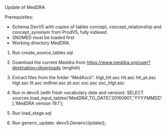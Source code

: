 Update of MedDRA

Prerequisites:
- Schema DevV5 with copies of tables concept, concept_relationship and concept_synonym from ProdV5, fully indexed. 
- SNOMED must be loaded first
- Working directory MedDRA.

1. Run create_source_tables.sql
2. Download the current Meddra from https://www.meddra.org/user?destination=downloads (english)
3. Extract files from the folder "MedAscii":
hlgt_hlt.asc
hlt.asc
hlt_pt.asc
hlgt.asc
llt.asc
mdhier.asc
pt.asc
soc.asc
soc_hlgt.asc

4. Run in devv5 (with fresh vocabulary date and version): SELECT sources.load_input_tables('MedDRA',TO_DATE('20160901','YYYYMMDD'),'MedDRA version 19.1');
5. Run load_stage.sql
6. Run generic_update: devv5.GenericUpdate();